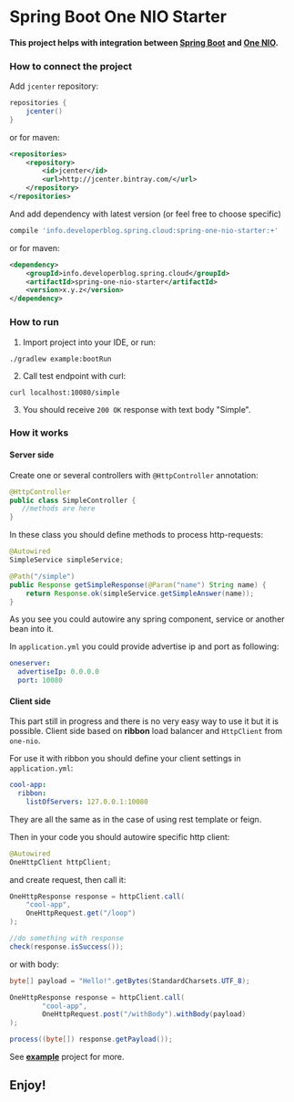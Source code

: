# Spring Boot One NIO Starter

#### This project helps with integration between [Spring Boot](https://projects.spring.io/spring-boot/) and [One NIO](https://github.com/odnoklassniki/one-nio).

### How to connect the project

Add `jcenter` repository:
```groovy
repositories {
    jcenter()
}
```

or for maven:
```xml
<repositories>
    <repository>
        <id>jcenter</id>
        <url>http://jcenter.bintray.com/</url>
    </repository>
</repositories>
```

And add dependency with latest version (or feel free to choose specific)
```groovy
compile 'info.developerblog.spring.cloud:spring-one-nio-starter:+'
```

or for maven:
```xml
<dependency>
    <groupId>info.developerblog.spring.cloud</groupId>
    <artifactId>spring-one-nio-starter</artifactId>
    <version>x.y.z</version>
</dependency>
```

### How to run

1. Import project into your IDE, or run:

```
./gradlew example:bootRun
```

2. Call test endpoint with curl:

```
curl localhost:10080/simple
```

3. You should receive `200 OK` response with text body "Simple".

### How it works

#### Server side

Create one or several controllers with `@HttpController` annotation:
```java
@HttpController
public class SimpleController {
   //methods are here
}
```

In these class you should define methods to process http-requests:
```java
@Autowired
SimpleService simpleService;

@Path("/simple")
public Response getSimpleResponse(@Param("name") String name) {
    return Response.ok(simpleService.getSimpleAnswer(name));
}
```

As you see you could autowire any spring component, service or another bean into it.

In `application.yml` you could provide advertise ip and port as following:
```yaml
oneserver:
  advertiseIp: 0.0.0.0
  port: 10080
```

#### Client side

This part still in progress and there is no very easy way to use it but it is possible.
Client side based on **ribbon** load balancer and `HttpClient` from `one-nio`.

For use it with ribbon you should define your client settings in `application.yml`:
```yaml
cool-app:
  ribbon:
    listOfServers: 127.0.0.1:10080
```

They are all the same as in the case of using rest template or feign.

Then in your code you should autowire specific http client:
```java
@Autowired
OneHttpClient httpClient;
```

and create request, then call it:
```java
OneHttpResponse response = httpClient.call(
	"cool-app",
	OneHttpRequest.get("/loop")
);

//do something with response
check(response.isSuccess());
```

or with body:
```java
byte[] payload = "Hello!".getBytes(StandardCharsets.UTF_8);

OneHttpResponse response = httpClient.call(
        "cool-app",
        OneHttpRequest.post("/withBody").withBody(payload)
);

process((byte[]) response.getPayload());
```

See **[example](https://github.com/aatarasoff/spring-one-nio/tree/master/example)** project for more.

## Enjoy!
